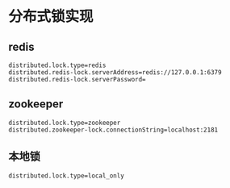 # 分布式锁实现

## redis

    distributed.lock.type=redis
    distributed.redis-lock.serverAddress=redis://127.0.0.1:6379
    distributed.redis-lock.serverPassword=

## zookeeper

    distributed.lock.type=zookeeper 
    distributed.zookeeper-lock.connectionString=localhost:2181

## 本地锁
    distributed.lock.type=local_only
